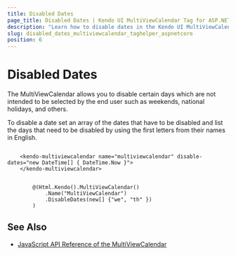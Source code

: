 ```yaml
---
title: Disabled Dates
page_title: Disabled Dates | Kendo UI MultiViewCalendar Tag for ASP.NET Core
description: "Learn how to disable dates in the Kendo UI MultiViewCalendar widget."
slug: disabled_dates_multiviewcalendar_taghelper_aspnetcore
position: 6
---
```


# Disabled Dates

The MultiViewCalendar allows you to disable certain days which are not intended to be selected by the end user such as weekends, national holidays, and others.

To disable a date set an array of the dates that have to be disabled and list the days that need to be disabled by using the first letters from their names in English.

```tagHelper

    <kendo-multiviewcalendar name="multiviewcalendar" disable-dates="new DateTime[] { DateTime.Now }">
    </kendo-multiviewcalendar>

```
```Razor

        @(Html.Kendo().MultiViewCalendar()
            .Name("MultiViewCalendar")
            .DisableDates(new[] {"we", "th" })
        )
```

## See Also

* [JavaScript API Reference of the MultiViewCalendar](http://docs.telerik.com/kendo-ui/api/javascript/ui/multiviewcalendar)
